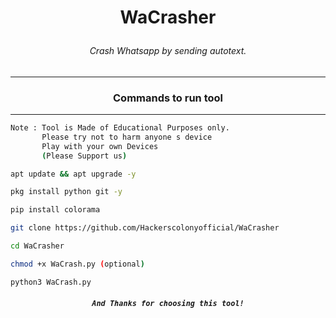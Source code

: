 
# <p align="center">WaCrasher
###### <p align="center">Crash Whatsapp by  sending autotext.
***
### <p align="center">Commands to run tool
***

```bash
Note : Tool is Made of Educational Purposes only.
       Please try not to harm anyone s device 
       Play with your own Devices
       (Please Support us)
```
```bash
apt update && apt upgrade -y
```
```bash
pkg install python git -y
```
```bash
pip install colorama
```
```bash
git clone https://github.com/Hackerscolonyofficial/WaCrasher
```
```bash
cd WaCrasher
```
```bash
chmod +x WaCrash.py (optional)
```
```bash
python3 WaCrash.py
```
##### <p align="center">```And Thanks for choosing this tool!```
